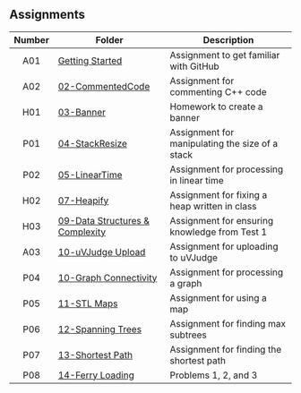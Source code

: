 ## Assignments

| Number | Folder | Description |
| :----: | ------ | ----------- |
|   A01   | [Getting Started](https://github.com/sgilliland/3013-ALG-Gilliland/blob/master/README.md) |   Assignment to get familiar with GitHub   |
|   A02   | [02-CommentedCode](https://github.com/sgilliland/3013-ALG-Gilliland/tree/master/Assignments/02-CommentedCode) | Assignment for commenting C++ code |
|   H01   | [03-Banner](https://github.com/sgilliland/3013-ALG-Gilliland/tree/master/Assignments/Homework/Banner) |   Homework to create a banner   |
|   P01   | [04-StackResize](https://github.com/sgilliland/3013-ALG-Gilliland/tree/master/Assignments/04-StackResize) | Assignment for manipulating the size of a stack |
|   P02   | [05-LinearTime](https://github.com/sgilliland/3013-ALG-Gilliland/tree/master/Assignments/05-LinearTime) | Assignment for processing in linear time |
|   H02   | [07-Heapify](https://github.com/sgilliland/3013-ALG-Gilliland/tree/master/Assignments/Homework) | Assignment for fixing a heap written in class |
|   H03   | [09-Data Structures & Complexity](https://github.com/sgilliland/3013-ALG-Gilliland/tree/master/Assignments/H03) | Assignment for ensuring knowledge from Test 1 |
|   A03   | [10-uVJudge Upload](https://github.com/sgilliland/3013-ALG-Gilliland/tree/master/Assignments/11172) | Assignment for uploading to uVJudge |
|   P04   | [10-Graph Connectivity](https://github.com/sgilliland/3013-ALG-Gilliland/tree/master/Assignments/459) | Assignment for processing a graph |
|   P05   | [11-STL Maps](https://github.com/sgilliland/3013-ALG-Gilliland/tree/master/Assignments/484) | Assignment for using a map |
|   P06   | [12-Spanning Trees](https://github.com/sgilliland/3013-ALG-Gilliland/tree/master/Assignments/11597) | Assignment for finding max subtrees |
|   P07   | [13-Shortest Path](https://github.com/sgilliland/3013-ALG-Gilliland/tree/master/Assignments/1112) | Assignment for finding the shortest path |
|   P08   | [14-Ferry Loading](https://github.com/sgilliland/3013-ALG-Gilliland/tree/master/Assignments/FerryLoading) | Problems 1, 2, and 3 |